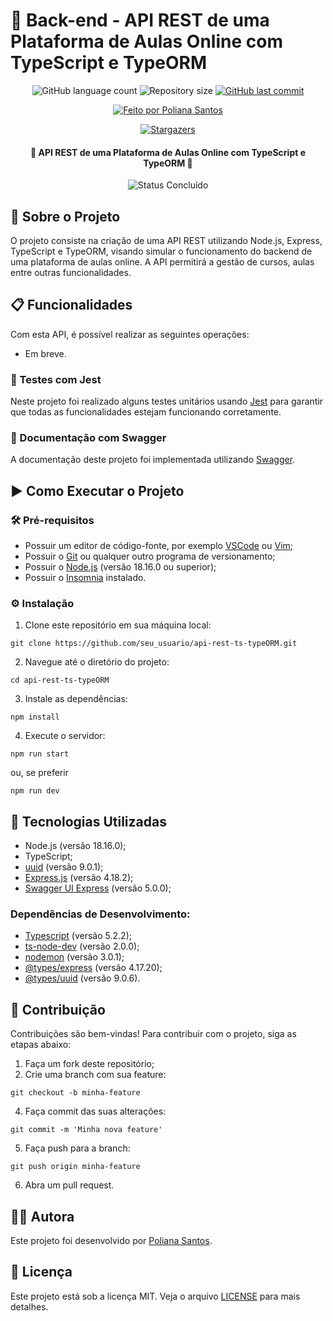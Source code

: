 # 🛒 Back-end - API REST de uma Plataforma de Aulas Online com TypeScript e TypeORM

<p align="center">
  <img alt="GitHub language count" src="https://img.shields.io/github/languages/count/polianams/api-rest-ts-typeORM?color=%2304D361">

  <img alt="Repository size" src="https://img.shields.io/github/repo-size/polianams/api-rest-ts-typeORM">
  
  <a href="https://github.com/polianams/api-rest-ts-typeORM/commits/master">
    <img alt="GitHub last commit" src="https://img.shields.io/github/last-commit/polianams/api-rest-ts-typeORM">
  </a>
</p>
<p align="center">
   <a href="https://www.linkedin.com/in/polianams/">
    <img alt="Feito por Poliana Santos" src="https://img.shields.io/badge/feito-por%20Poliana%20Santos-D818A5">
   </a>
</p>
<p align="center">
   <a href="https://github.com/seu_usuario/api-rest-ts-typeORM/stargazers">
    <img alt="Stargazers" src="https://img.shields.io/github/stars/polianams/api-rest-ts-typeORM?style=social">
  </a>
</p>

<h4 align="center"> 
	🚧 API REST de uma Plataforma de Aulas Online com TypeScript e TypeORM 🚧
</h4>

<p align="center">
	<img alt="Status Concluído" src="https://img.shields.io/badge/STATUS-EM%20DESENVOLVIMENTO-red">
</p>

## 📝 Sobre o Projeto

O projeto consiste na criação de uma API REST utilizando Node.js, Express, TypeScript e TypeORM, visando simular o funcionamento do backend de uma plataforma de aulas online. A API permitirá a gestão de cursos, aulas entre outras funcionalidades. 

## 📋 Funcionalidades

Com esta API, é possível realizar as seguintes operações:

- Em breve.

### 🎯 Testes com Jest

Neste projeto foi realizado alguns testes unitários usando [Jest](https://jestjs.io/pt-BR/) para garantir que todas as funcionalidades estejam funcionando corretamente.

### 📖 Documentação com Swagger

A documentação deste projeto foi implementada utilizando [Swagger](https://swagger.io/).

## ▶️ Como Executar o Projeto

### 🛠️ Pré-requisitos

- Possuir um editor de código-fonte, por exemplo [VSCode](https://code.visualstudio.com/download) ou [Vim](https://www.vim.org/download.php);
- Possuir o [Git](https://git-scm.com/downloads) ou qualquer outro programa de versionamento;
- Possuir o [Node.js](https://nodejs.org/en/download/current) (versão 18.16.0 ou superior);
- Possuir o [Insomnia](https://insomnia.rest/download) instalado.

### ⚙️ Instalação

1. Clone este repositório em sua máquina local:
```
git clone https://github.com/seu_usuario/api-rest-ts-typeORM.git
```
2. Navegue até o diretório do projeto:
```
cd api-rest-ts-typeORM
```
3. Instale as dependências:
```
npm install
```
4. Execute o servidor:
```
npm run start
```
ou, se preferir
```
npm run dev
```
## 🚀 Tecnologias Utilizadas

- Node.js (versão 18.16.0);
- TypeScript;
- [uuid](https://www.npmjs.com/package/uuid) (versão 9.0.1);
- [Express.js](https://www.npmjs.com/package/express) (versão 4.18.2);
- [Swagger UI Express](https://www.npmjs.com/package/swagger-ui-express) (versão 5.0.0);

### Dependências de Desenvolvimento:

- [Typescript](https://www.npmjs.com/package/typescript) (versão 5.2.2);
- [ts-node-dev](https://www.npmjs.com/package/ts-node-dev) (versão 2.0.0);
- [nodemon](https://www.npmjs.com/package/nodemon) (versão 3.0.1);
- [@types/express](https://www.npmjs.com/package/@types/express) (versão 4.17.20);
- [@types/uuid](https://www.npmjs.com/package/@types/uuid) (versão 9.0.6).

## 🤝 Contribuição

Contribuições são bem-vindas! Para contribuir com o projeto, siga as etapas abaixo:

1. Faça um fork deste repositório;
2. Crie uma branch com sua feature:
```
git checkout -b minha-feature
```
4. Faça commit das suas alterações:
```
git commit -m 'Minha nova feature'
```
5. Faça push para a branch:
```
git push origin minha-feature
```
6. Abra um pull request.

## 🧙‍♂️ Autora

Este projeto foi desenvolvido por [Poliana Santos](https://github.com/polianams). 

## 📝 Licença

Este projeto está sob a licença MIT. Veja o arquivo [LICENSE](LICENSE) para mais detalhes.
